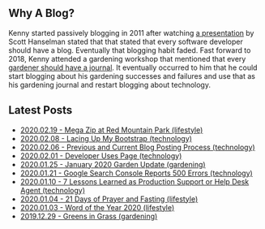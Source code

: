 ﻿---
date: 2019-12-22
description: Information about this blog and Kenny Robinson.
author: Kenny Robinson
---

## Why A Blog?

Kenny started passively blogging in 2011 after watching 
[a presentation](/blog/technology/2010.07.22-every-developer-needs-a-blog) by 
Scott Hanselman stated that that stated that every software developer should 
have a blog. Eventually that blogging habit faded. Fast forward to 2018, Kenny attended a gardening workshop that 
mentioned that every 
[gardener should have a journal](/blog/gardening/2019.02.23-every-gardener-needs-a-journal). 
It eventually occurred to him that he could start blogging about 
his gardening successes and failures and use that as his gardening journal and restart blogging about technology.

## Latest Posts

* [2020.02.19 - Mega Zip at Red Mountain Park (lifestyle)](/blog/lifestyle/2020.02.19-mega-zip-at-red-mountain-park)
* [2020.02.08 - Lacing Up My Bootstrap (technology)](/blog/technology/2020.02.08-lacing-up-my-bootstrap)
* [2020.02.06 - Previous and Current Blog Posting Process (technology)](/blog/technology/2020.02.06-previous-and-current-blog-posting-process)
* [2020.02.01 - Developer Uses Page (technology)](/blog/technology/2020.02.01-developer-uses-page)
* [2020.01.25 - January 2020 Garden Update (gardening)](/blog/gardening/2020.01.25-january-2020-garden-update)
* [2020.01.21 - Google Search Console Reports 500 Errors (technology)](/blog/technology/2020.01.21-google-search-console-reports-500-errors)
* [2020.01.10 - 7 Lessons Learned as Production Support or Help Desk Agent (technology)](/blog/technology/2020.01.10-7-lessons-from-production-support)
* [2020.01.04 - 21 Days of Prayer and Fasting  (lifestyle)](/blog/lifestyle/2020.01.04-21-days-of-prayer-and-fasting)
* [2020.01.03 - Word of the Year 2020 (lifestyle)](/blog/lifestyle/2020.01.03-word-of-the-year)
* [2019.12.29 - Greens in Grass (gardening)](/blog/gardening/2019.12.29-greens-in-grass)
